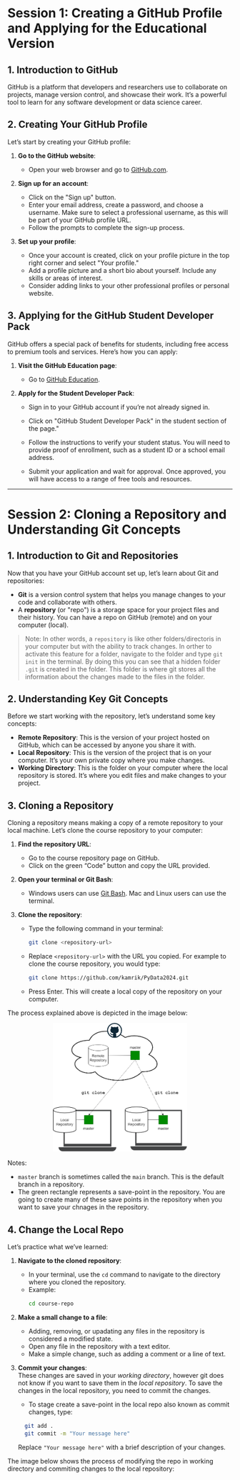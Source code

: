 
# **Session 1: Creating a GitHub Profile and Applying for the Educational Version**

## **1. Introduction to GitHub**

GitHub is a platform that developers and researchers use to collaborate on projects, manage version control, and showcase their work. It’s a powerful tool to learn for any software development or data science career.

## **2. Creating Your GitHub Profile**

Let’s start by creating your GitHub profile:

1. **Go to the GitHub website**:
   - Open your web browser and go to [GitHub.com](https://github.com).

2. **Sign up for an account**:
   - Click on the "Sign up" button.
   - Enter your email address, create a password, and choose a username. Make sure to select a professional username, as this will be part of your GitHub profile URL.
   - Follow the prompts to complete the sign-up process.

3. **Set up your profile**:
   - Once your account is created, click on your profile picture in the top right corner and select "Your profile."
   - Add a profile picture and a short bio about yourself. Include any skills or areas of interest.
   - Consider adding links to your other professional profiles or personal website.

## **3. Applying for the GitHub Student Developer Pack**

GitHub offers a special pack of benefits for students, including free access to premium tools and services. Here’s how you can apply:

1. **Visit the GitHub Education page**:
   - Go to [GitHub Education](https://education.github.com).

2. **Apply for the Student Developer Pack**:
   - Sign in to your GitHub account if you’re not already signed in.

   - Click on "GitHub Student Developer Pack" in the student section of the page."
   - Follow the instructions to verify your student status. You will need to provide proof of enrollment, such as a student ID or a school email address.
   - Submit your application and wait for approval. Once approved, you will have access to a range of free tools and resources.

---

# **Session 2: Cloning a Repository and Understanding Git Concepts**

## **1. Introduction to Git and Repositories**

Now that you have your GitHub account set up, let’s learn about Git and repositories:

- **Git** is a version control system that helps you manage changes to your code and collaborate with others.
- A **repository** (or "repo") is a storage space for your project files and their history. You can have a repo on GitHub (remote) and on your computer (local). 

>Note: In other words, a `repository` is like other folders/directoris in your computer but with the ability to track changes. In orther to activate this feature for a folder, navigate to the folder and type `git init` in the terminal. By doing this you can see that a hidden folder `.git` is created in the folder. This folder is where git stores all the information about the changes made to the files in the folder.

## **2. Understanding Key Git Concepts**

Before we start working with the repository, let’s understand some key concepts:

- **Remote Repository**: This is the version of your project hosted on GitHub, which can be accessed by anyone you share it with.
- **Local Repository**: This is the version of the project that is on your computer. It’s your own private copy where you make changes.
- **Working Directory**: This is the folder on your computer where the local repository is stored. It’s where you edit files and make changes to your project.
## **3. Cloning a Repository**

Cloning a repository means making a copy of a remote repository to your local machine. Let’s clone the course repository to your computer:

1. **Find the repository URL**:
   - Go to the course repository page on GitHub.
   - Click on the green “Code” button and copy the URL provided.

2. **Open your terminal or Git Bash**:
   - Windows users can use [Git Bash](https://git-scm.com/downloads). Mac and Linux users can use the terminal.

3. **Clone the repository**:
   - Type the following command in your terminal:
     ```bash
     git clone <repository-url>
     ```
   - Replace `<repository-url>` with the URL you copied. For example to clone the course repository, you would type:
     ```bash
     git clone https://github.com/kamrik/PyData2024.git
     ```
   - Press Enter. This will create a local copy of the repository on your computer.

The process explained above is depicted in the image below:

<p align="center">
      <img src="./assets/clone.png" alt="Cloning a repository" width="300" hight="300"/>
</p>

Notes: 
   - `master` branch is sometimes called the `main` branch. This is the default branch in a repository.
   - The green rectangle represents a save-point in the repository. You are going to create many of these save points in the repository when you want to save your chnages in the repository.


## **4. Change the Local Repo**

Let’s practice what we’ve learned:

1. **Navigate to the cloned repository**:
   - In your terminal, use the `cd` command to navigate to the directory where you cloned the repository.
   - Example:
     ```bash
     cd course-repo
     ```

2. **Make a small change to a file**:
   - Adding, removing, or upadating any files in the repository is considered a modified state. 
   - Open any file in the repository with a text editor.
   - Make a simple change, such as adding a comment or a line of text.

3. **Commit your changes**:
   <br>
   These changes are saved in your <i>working directory</i>, however git does not know if you want to save them in the <i>local repository</i>. To save the changes in the local repository, you need to commit the changes.

   - To stage create a save-point in the local repo also known as commit changes, type:
   ```bash
     git add .
     git commit -m "Your message here"
   ```
   
   Replace `"Your message here"` with a brief description of your changes.

The image below shows the process of modifying the repo in working directory and commiting changes to the local repository: